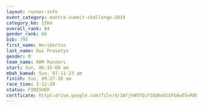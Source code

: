 ```yaml
---
layout: runner-info 
event_category: mantra-summit-challenge-2019 
category_km: 15km 
overall_rank: 84
gender_rank: 66
bib: 795
first_name: Heribertus
last_name: Dwi Prasetyo
gender: M
team_name: AHM Runners
start: Sun, 06-15-00 am
mbah_kamad: Sun, 07-11-23 am
finish: Sun, 09-27-28 am
race_time: 3-12-28
status: FINISHER
certficate: https:drive.google.com/file/d/1W7jhW5TQcFI8QKeOlEFDAw55vRNNmHxN/view?usp=sharing
---
```

